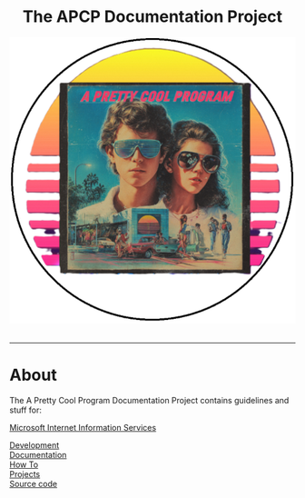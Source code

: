 <!-- u250924 -->

<div align="center">

# The APCP Documentation Project

  <picture>
    <source media="(prefers-color-scheme: dark)" srcset="../.github/img/logo/apcp-logo-dark-512x512.png">
    <source media="(prefers-color-scheme: light)" srcset="../.github/img/logo/apcp-logo-light-512x512.png">
    <img alt="Fallback image description" src="../.github/img/logo/apcp-logo-light-512x512.png">
  </picture>

</div>

<br>

***

# About

The A Pretty Cool Program Documentation Project contains guidelines and stuff for:

[Microsoft Internet Information Services](../iis)


[Development](./development/README.md)  
[Documentation](./documentation/README.md)  
[How To](./howto/README.md)  
[Projects](./project/README.md)  
[Source code](./sourcecode/README.md)  
